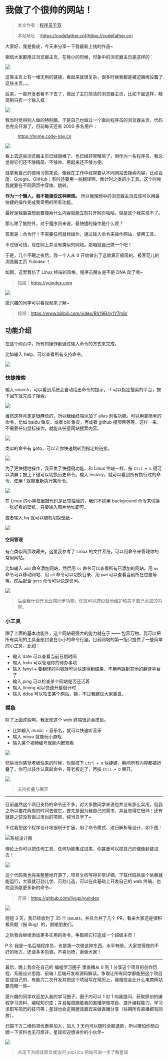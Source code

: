 # 我做了个很帅的网站！

> 本文作者：[程序员千羽](https://yuyuanweb.feishu.cn/wiki/Abldw5WkjidySxkKxU2cQdAtnah)
>
> 本站地址：[https://codefather.cn](https://codefather.cn)

大家好，我是鱼皮，今天来分享一下我最新上线的作品~

相信大家都用过浏览器主页，在我小的时候，印象中的浏览器主页是这样的：

![](https://pic.yupi.icu/5563/202311090811994.png)

这类主页上有一堆无用的链接，看起来就很复杂，很多时候我都是被迫捆绑设置了这些主页。。。

后来，一些开发者看不下去了，做出了主打简洁的浏览器主页，比如下面这样，精简到只有一个输入框：

![](https://pic.yupi.icu/5563/202311090811010.png)

我当时觉得别人做的特别酷，于是自己也做过一个面向程序员的浏览器主页，代码也完全开源了，目前每天还有 2000 多名用户：

> https://home.code-nav.cn

![](https://pic.yupi.icu/5563/202311090811954.png)

看上去这些浏览器主页已经很棒了、也已经非常精简了，但作为一名程序员，我总觉得它们还不够精简、不够帅、用起来还不够方便。

就拿我自己的使用习惯来说，像我在工作中经常要从不同网站去搜索内容，比如百度、Google、GitHub；有时还要用一些翻译啊、倒计时之类的小工具。这个时候我就要在不同网页中穿梭、跳转。

**作为一个懒人，我不能接受这种麻烦。** 所以我理想中的浏览器主页应该可以用最快捷的操作完成我常用的所有功能。

最好是我脑袋想到要搜索什么内容就能立刻打开网页哈哈，但是这个我实现不了。

那么除了脑控外，对于程序员来说，最快捷的操作是什么呢？

答案是：命令行！不需要任何鼠标操作，通过输入命令来操作网站、使用工具。

不过很可惜，现在网上并没有类似的网站。那咱就自己做一个吧！

于是，几个不眠之夜后，我一个人从 0 开始做出了这款真正极简的、极客范儿的浏览器主页 YuIndex ！

如图，这里我仿了 Linux 终端的风格，程序员朋友是不是 DNA 动了呢~

> 指路：https://yuindex.com

![](https://pic.yupi.icu/5563/202311090811104.png)

感兴趣的同学可以看视频来了解~

> 视频：https://www.bilibili.com/video/BV19B4y1Y7m8/

## 功能介绍

在这个网页中，所有的操作都通过输入命令的方式来完成。

比如输入 help，可以查看所有支持命令。

![](https://pic.yupi.icu/5563/202311090811078.png)

### **快捷搜索**

输入 search，可以看到系统会自动给出命令的提示，-f 可以指定搜索的平台，按下回车就完成了搜索。

![](https://pic.yupi.icu/5563/202311090811978.png)

当然这样肯定是很麻烦的，所以我给终端添加了 alias 别名功能。可以用更简单的命令，比如 baidu 鱼皮，或者 bili 鱼皮，再或者 github 搜项目等等。这样一来，不需要任何鼠标操作，就能从任意网站搜索内容。

![](https://pic.yupi.icu/5563/202311090811996.png)

类似的命令有 goto，可以让你快速跳转到指定的链接。

![](https://pic.yupi.icu/5563/202311090811981.png)

为了更快捷地操作，我开发了快捷键功能。和 Linux 终端一样，按 `Ctrl + L` 键可以清屏；按上下键可以切换历史命令。输入 history，就可以看到所有执行过的命令，使用 ! 就能重新执行某命令。

![](https://pic.yupi.icu/5563/202311090811002.png)

在 Linux 的小黑框里敲代码是比较枯燥的，我们不妨用 background 命令来切换一张好看的壁纸，只要输入图片地址即可。

或者输入 bg 就可以随机切换壁纸~

![](https://pic.yupi.icu/5563/202311090811164.png)

#### 空间管理

有点类似网页收藏夹，这里我参考了 Linux 的文件系统，可以用命令来管理你的常用网站。

比如输入 `add` 命令添加网站，然后用 `ls` 命令可以查看所有已添加的网站，用 `mv` 命令可以移动网站、用 `cd` 命令可以切换目录、用 `pwd` 可以查看当前所在位置等等。然后配合 `goto` 命令可以快速访问。

![](https://pic.yupi.icu/5563/202311090811418.png)

> 后面我计划开发云端同步功能，你就可以跨设备地维护和共享自己添加的内容。

### **小工具**

除了上面的基本功能外，这个网站最强大的能力就在于 —— 包容万物，我可以把所有实用的工具全部封装在小小的命令行里。目前网站的第一版只提供了一些简单的小工具，比如：

- 输入 date 可以查看当前日期时间
- 输入 todo 可以管理你的待办事项
- 输入 fanyi + 要翻译的内容就可以快速得到结果，不用再跳到其他的翻译平台了
- 输入 ping 可以检查某个网站是否还活着
- 输入 timing 可以快速开启倒计时
- 输入 ddos 可以攻击某个网站，额，不过我建议大家善良。

### **摸鱼**

除了上面这些啊，我发现这个 web 终端很适合摸鱼。

- 比如输入 music + 音乐名，就可以快速听音乐
- 输入 moyu 就能玩小游戏
- 输入某个视频编号就能内嵌观看

![](https://pic.yupi.icu/5563/202311090811472.png)

然后当你感觉老板快来的时候，你就按下 `Ctrl + O` 快捷键，瞬间所有内容都被折叠了，你可以装作认真敲命令，等老板走了，再按 `Ctrl + O` 展开。

![](https://pic.yupi.icu/5563/202311090811725.png)

> 支持折叠与展开



------

目前虽然这个项目支持的命令还不多，对大多数同学来说也并没有那么实用，但我之所以要花两周的时间去做它，首先是因为我自己的需求、并且觉得它很帅！还有就是之前没有做过类似的项目，纯当自学了~

不过我把这个程序设计地很利于扩展，用了命令模式、递归解析等设计，如下图：

![](https://pic.yupi.icu/5563/202311090811980.png)系统设计图

理论上你可以把任何工具、任何功能集成进来，你甚至可以把自己的偶像封装进去！

![](https://pic.yupi.icu/5563/202311090811053.png)

这个代码我也完完整整地开源了，项目文档写得非常详细，下载代码后装个依赖就能运行，大家就可劲儿学、可劲儿造，可以在此基础上开发自己的 web 终端，也欢迎贡献更多新的命令~

> 开源：https://github.com/liyupi/yuindex

![](https://pic.yupi.icu/5563/202311090811127.png)

短短 3 天，我已经收到了 35 个 issues，并且合并了几个 PR，看来大家还是很积极贡献（报 Bug）的，谢谢朋友们。

之后我会继续添加更多实用的命令，争取把它打造成一个超级主页！

P.S. 我是一名后端程序员，也是第一次做这种东西，水平有限，大家觉得做的不好的地方，还请多多包涵。不喜勿喷，谢谢大家！



------


最后，晚上我会在自己的 编程学习圈子 里直播从 0 到 1 分享这个项目的创作历程、系统设计思路、前端 / 后端开发和源码解读，争取让所有同学都能把这个项目变成自己的、有能力二次开发并把这个项目写在简历上，我相信会比什么电商网站要亮眼一些~

感兴趣的同学欢迎加入我的学习圈子，圈子内可以 1 对 1 向我提问、获取原创的编程学习资料、编程知识库；并且每周跟着我的直播学做项目、提升编程能力、学习求职写简历的技巧等；星球也会定期邀请嘉宾来做直播分享（往期所有直播都有回放）。

扫描下方二维码领优惠券加入，加入 3 天内可以随时全额退款，所以哪怕你想白嫖一下资料也无可厚非，星球欢迎想进步的小伙伴~

![](https://pic.yupi.icu/5563/202311090811887.png)

> 点击下方阅读原文或访问 yupi.icu 网站可进一步了解星球